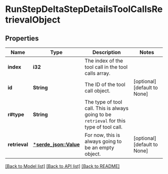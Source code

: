 # RunStepDeltaStepDetailsToolCallsRetrievalObject

## Properties
Name | Type | Description | Notes
------------ | ------------- | ------------- | -------------
**index** | **i32** | The index of the tool call in the tool calls array. | 
**id** | **String** | The ID of the tool call object. | [optional] [default to None]
**r#type** | **String** | The type of tool call. This is always going to be `retrieval` for this type of tool call. | 
**retrieval** | [***serde_json::Value**](.md) | For now, this is always going to be an empty object. | [optional] [default to None]

[[Back to Model list]](../README.md#documentation-for-models) [[Back to API list]](../README.md#documentation-for-api-endpoints) [[Back to README]](../README.md)


